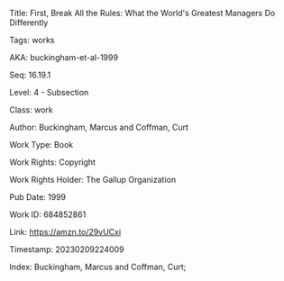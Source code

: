 Title:  First, Break All the Rules: What the World's Greatest Managers Do Differently

Tags:   works

AKA:    buckingham-et-al-1999

Seq:    16.19.1

Level:  4 - Subsection

Class:  work

Author: Buckingham, Marcus and Coffman, Curt

Work Type: Book

Work Rights: Copyright

Work Rights Holder: The Gallup Organization

Pub Date: 1999

Work ID: 684852861

Link:   https://amzn.to/29vUCxi

Timestamp: 20230209224009

Index:  Buckingham, Marcus and Coffman, Curt; 
